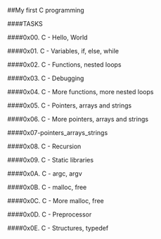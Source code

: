 ##My first C programming

####TASKS

####0x00. C - Hello, World

####0x01. C - Variables, if, else, while

####0x02. C - Functions, nested loops

####0x03. C - Debugging

####0x04. C - More functions, more nested loops

####0x05. C - Pointers, arrays and strings

####0x06. C - More pointers, arrays and strings

####0x07-pointers_arrays_strings

####0x08. C - Recursion

####0x09. C - Static libraries

####0x0A. C - argc, argv

####0x0B. C - malloc, free

####0x0C. C - More malloc, free

####0x0D. C - Preprocessor

####0x0E. C - Structures, typedef
